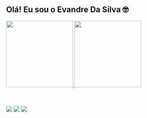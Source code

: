 ## Olá! Eu sou o Evandre Da Silva 🤓
<!-- - 🏫 Sou <b> Bacharel</b> no curso de Engenharia Informática na UCAN -->
<!-- - 🔭 Actualmete trabalho como Front-End Dev , Designer e Marketeer -->
<!-- - 🌱 Estou actualmente a estudar JS e Design ! -->
<!-- - 📫 Entre em contacto comigo pelo email: Evandrekuzola@gmail.com -->
<!-- - ⚡ Facto engraçado: Kuzola em Kimbundu significa amor, ou seja, o meu nome é Evandre Amor  -->
<!-- - - 👀 Visualizações no meu perfil: <img src="https://komarev.com/ghpvc/?username=evandresilva&color=green" alt="evandresilva" /> -->

<div>
  <a href="https://github.com/evandresilva">
  <img height="180em" src="https://github-readme-stats.vercel.app/api?username=evandresilva&show_icons=true&theme=tokyonight&include_all_commits=true&count_private=true"/>
  <img height="180em" src="https://github-readme-stats.vercel.app/api/top-langs/?username=evandresilva&layout=compact&langs_count=7&theme=tokyonight"/>
</div>
<div style="display: inline_block"><br>  
  <br>


 <a href="https://www.instagram.com/evandre.silva/" target="_blank"><img src="https://img.shields.io/badge/-Instagram-%23E4405F?style=for-the-badge&logo=instagram&logoColor=white" target="_blank"></a>
    <a href = "mailto:evandresilva@gmail.com"><img src="https://img.shields.io/badge/-Gmail-%23333?style=for-the-badge&logo=gmail&logoColor=white" target="_blank"></a>
    <a href="https://www.linkedin.com/in/evandresilva/" target="_blank"><img src="https://img.shields.io/badge/-LinkedIn-%230077B5?style=for-the-badge&logo=linkedin&logoColor=white" target="_blank"></a> 
